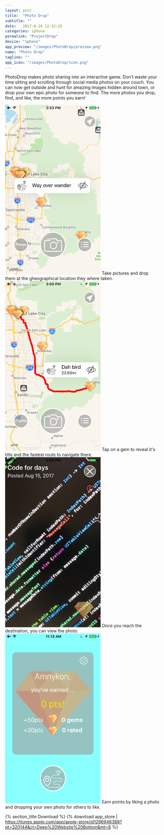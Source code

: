```yaml
---
layout: post
title:  "Photo Drop"
subtitle: ""
date:   2017-8-24 12:32:25
categories: iphone
permalink: "ProjectDrop"
device: "iphone"
app_preview: "/images/PhotoDrop/preview.png"
name: "Photo Drop"
tagline: ""
app_icon: "/images/PhotoDrop/icon.png"
---
```


PhotoDrop makes photo sharing into an interactive game. 
Don’t waste your time sitting and scrolling through social media photos on your couch. 
You can now get outside and hunt for amazing images hidden around town, or drop your own epic photo for someone to find. The more photos you drop, find, and like, the more points you earn!

<img src="/images/PhotoDrop/PhotoDropWayOverWander.png" height="552px" width="311px" class="content__item-img-center animated zoomIn">
Take pictures and drop them at the gheographical location they where taken.

<img src="/images/PhotoDrop/PhotoDropRouteToDabird.png" height="552px" width="311px" class="content__item-img-center animated zoomIn">
Tap on a gem to reveal it's title and the fastest route to navigate there.

<img src="/images/PhotoDrop/PhotoDropCodeForDays.png" height="552px" width="311px" class="content__item-img-center animated zoomIn">
Once you reach the destination, you can view the photo.

<img src="/images/PhotoDrop/PhotoDropPoints.png" height="552px" width="311px" class="content__item-img-center animated zoomIn">
Earn points by liking a photo and dropping your own photo for others to like.

{% section_title Download %}
{% download app_store | https://itunes.apple.com/app/apple-store/id1266946388?pt=320144&ct=Deep%20Website%20Bottom&mt=8 %}

